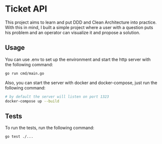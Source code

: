 # Ticket API
This project aims to learn and put DDD and Clean Architecture into practice. 
With this in mind, I built a simple project where a user with a question puts his problem and an operator can visualize it and propose a solution.

## Usage
You can use .env to set up the environment and start the http server with the following command:
```bash
go run cmd/main.go
```

Also, you can start the server with docker and docker-compose, just run the following command:
```bash
# by default the server will listen on port 1323
docker-compose up --build
```

## Tests
To run the tests, run the following command:
```bash
go test ./...
```